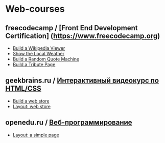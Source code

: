 # Web-courses


## freecodecamp / [Front End Development Certification] (https://www.freecodecamp.org)

* [Build a Wikipedia Viewer]()
* [Show the Local Weather](https://github.com/annaign/Web-courses/tree/master/LocalWeather "LocalWeather")
* [Build a Random Quote Machine](https://github.com/annaign/Web-courses/tree/master/RandomQuoteMachine "RandomQuoteMachine")
* [Build a Tribute Page](https://github.com/annaign/Web-courses/tree/master/Tribute%20page "Tribute page")


## geekbrains.ru / [Интерактивный видеокурс по HTML/CSS](https://geekbrains.ru)

* [Build a web store]()
* [Layout: web store](https://github.com/annaign/Web-courses/tree/master/ShopLayout "ShopLayout")


## openedu.ru / [Веб-программирование](https://openedu.ru/course/ITMOUniversity/WEBDEV/)

* [Layout: a simple page](https://github.com/annaign/Web-courses/tree/master/Final%20project%20(web%20page) "Final project (web page)")
